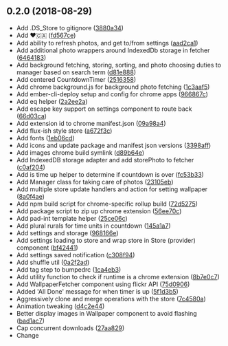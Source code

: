 ## 0.2.0 (2018-08-29)

* Add .DS_Store to gitignore ([3880a34](https://github.com/chadian/vorfreude/commit/3880a34))
* Add ❤️🇨🇦 ([fd567ce](https://github.com/chadian/vorfreude/commit/fd567ce))
* Add ability to refresh photos, and get to/from settings ([aad2ca1](https://github.com/chadian/vorfreude/commit/aad2ca1))
* Add additional photo wrappers around IndexedDb storage in fetcher ([6464183](https://github.com/chadian/vorfreude/commit/6464183))
* Add background fetching, storing, sorting, and photo choosing duties to manager based on search term ([d81e888](https://github.com/chadian/vorfreude/commit/d81e888))
* Add centered CountdownTimer ([2516358](https://github.com/chadian/vorfreude/commit/2516358))
* Add chrome background.js for background photo fetching ([1c3aaf5](https://github.com/chadian/vorfreude/commit/1c3aaf5))
* Add ember-cli-deploy setup and config for chrome apps ([966867c](https://github.com/chadian/vorfreude/commit/966867c))
* Add eq helper ([2a2ee2a](https://github.com/chadian/vorfreude/commit/2a2ee2a))
* Add escape key support on settings component to route back ([66d03ca](https://github.com/chadian/vorfreude/commit/66d03ca))
* Add extension id to chrome manifest.json ([09a98a4](https://github.com/chadian/vorfreude/commit/09a98a4))
* Add flux-ish style store ([a672f3c](https://github.com/chadian/vorfreude/commit/a672f3c))
* Add fonts ([1eb06cd](https://github.com/chadian/vorfreude/commit/1eb06cd))
* Add icons and update package and manifest json versions ([3398aff](https://github.com/chadian/vorfreude/commit/3398aff))
* Add images chrome build symlink ([d89b64e](https://github.com/chadian/vorfreude/commit/d89b64e))
* Add IndexedDB storage adapter and add storePhoto to fetcher ([c0af204](https://github.com/chadian/vorfreude/commit/c0af204))
* Add is time up helper to determine if countdown is over ([fc53b33](https://github.com/chadian/vorfreude/commit/fc53b33))
* Add Manager class for taking care of photos ([23105eb](https://github.com/chadian/vorfreude/commit/23105eb))
* Add multiple store update handlers and action for setting wallpaper ([8a0f4ae](https://github.com/chadian/vorfreude/commit/8a0f4ae))
* Add npm build script for chrome-specific rollup build ([72d5275](https://github.com/chadian/vorfreude/commit/72d5275))
* Add package script to zip up chrome extension ([56ee70c](https://github.com/chadian/vorfreude/commit/56ee70c))
* Add pad-int template helper ([25ce06c](https://github.com/chadian/vorfreude/commit/25ce06c))
* Add plural rurals for time units in countdown ([145a1a7](https://github.com/chadian/vorfreude/commit/145a1a7))
* Add settings and storage ([968166e](https://github.com/chadian/vorfreude/commit/968166e))
* Add settings loading to store and wrap store in Store (provider) component ([bf42441](https://github.com/chadian/vorfreude/commit/bf42441))
* Add settings saved notification ([c308f94](https://github.com/chadian/vorfreude/commit/c308f94))
* Add shuffle util ([0a2f2ad](https://github.com/chadian/vorfreude/commit/0a2f2ad))
* Add tag step to bumpedrc ([1ca4eb3](https://github.com/chadian/vorfreude/commit/1ca4eb3))
* Add utility function to check if runtime is a chrome extension ([8b7e0c7](https://github.com/chadian/vorfreude/commit/8b7e0c7))
* Add WallpaperFetcher component using flickr API ([75d0906](https://github.com/chadian/vorfreude/commit/75d0906))
* Added 'All Done' message for when timer is up ([5f1d3b5](https://github.com/chadian/vorfreude/commit/5f1d3b5))
* Aggressively clone and merge operations with the store ([7c4580a](https://github.com/chadian/vorfreude/commit/7c4580a))
* Animation tweaking ([d4c2e44](https://github.com/chadian/vorfreude/commit/d4c2e44))
* Better display images in Wallpaper component to avoid flashing ([bad1ac7](https://github.com/chadian/vorfreude/commit/bad1ac7))
* Cap concurrent downloads ([27aa829](https://github.com/chadian/vorfreude/commit/27aa829))
* Change <title/> to vorfreude ([1a59f47](https://github.com/chadian/vorfreude/commit/1a59f47))
* Change behaviour to give photo to browser if a fresh or cached one is not available ([5e6063f](https://github.com/chadian/vorfreude/commit/5e6063f))
* Change fetcher to query from a vorfreude-server endpoint ([a30ee7a](https://github.com/chadian/vorfreude/commit/a30ee7a))
* Change settings save to use store action ([c561691](https://github.com/chadian/vorfreude/commit/c561691))
* Check environment configuration type before using in fetcher ([2287209](https://github.com/chadian/vorfreude/commit/2287209))
* Clean previous search terms photos and refactor workflow for manager housekeeping ([26d1c4a](https://github.com/chadian/vorfreude/commit/26d1c4a))
* Clean up environment config ([f852ca8](https://github.com/chadian/vorfreude/commit/f852ca8))
* Clean up paths and filenames ([aea1ab7](https://github.com/chadian/vorfreude/commit/aea1ab7))
* Configure stylesheet with css variables for various font themes ([2416a43](https://github.com/chadian/vorfreude/commit/2416a43))
* CSS tweaks: no selection/highlighting, default background gradient ([859681a](https://github.com/chadian/vorfreude/commit/859681a))
* Fill 0 entries in interval and skim dead time ([61a6796](https://github.com/chadian/vorfreude/commit/61a6796))
* Filter photos that have already been stored in the db from being downloaded again ([56e6c26](https://github.com/chadian/vorfreude/commit/56e6c26))
* Fix bug to pull countdown message from store ([5ad03ea](https://github.com/chadian/vorfreude/commit/5ad03ea))
* Fix fetcher filter for high quality images ([0c021a0](https://github.com/chadian/vorfreude/commit/0c021a0))
* Fix issue with ChromeStorageAdapter get and non-existent keys ([ad0743d](https://github.com/chadian/vorfreude/commit/ad0743d))
* Fix save settings notification to trigger on every button or form submit action ([a5b96b9](https://github.com/chadian/vorfreude/commit/a5b96b9))
* Fix store and storge adapter bug ([63bb9b9](https://github.com/chadian/vorfreude/commit/63bb9b9))
* Fix tests ([5ef669d](https://github.com/chadian/vorfreude/commit/5ef669d))
* Handle exceptions with promise rejection in ChromeStorageAdapter ([73d61b8](https://github.com/chadian/vorfreude/commit/73d61b8))
* Implement ChromeStorageAdapter to use chrome extension storage ([387b070](https://github.com/chadian/vorfreude/commit/387b070))
* Increase wallpaper -> settings background transition performance ([8a7ad44](https://github.com/chadian/vorfreude/commit/8a7ad44))
* Initial Commit from Ember CLI v3.1.4 ([fc0e6cf](https://github.com/chadian/vorfreude/commit/fc0e6cf))
* Linting fixes ([ba6c7f3](https://github.com/chadian/vorfreude/commit/ba6c7f3))
* Load settings and propagate values to child components ([5693017](https://github.com/chadian/vorfreude/commit/5693017))
* Make distinction between filter downloaded photos and previously downloaded photos ([d32c0b7](https://github.com/chadian/vorfreude/commit/d32c0b7))
* Move photo fetch by search term to a rawFetch function ([b8f24a5](https://github.com/chadian/vorfreude/commit/b8f24a5))
* Move replenish specifics to fetcher ([a11064b](https://github.com/chadian/vorfreude/commit/a11064b))
* Move URL used for fetching into fetcher.js directly to avoid config/environment bug ([202f88b](https://github.com/chadian/vorfreude/commit/202f88b))
* Open new tab with chrome browser action icon ([d2e1a71](https://github.com/chadian/vorfreude/commit/d2e1a71))
* Put the countdown message on top of image search terms in Settings ([e287cbf](https://github.com/chadian/vorfreude/commit/e287cbf))
* Refactor CountdownTimer to render countdown on didInsertElement ([d859626](https://github.com/chadian/vorfreude/commit/d859626))
* Refactor fetching criteria and add cleaning to manager duties ([d33d7c3](https://github.com/chadian/vorfreude/commit/d33d7c3))
* Refactor to use store directly and clean up a few things ([4ae693c](https://github.com/chadian/vorfreude/commit/4ae693c))
* Refresh store after setting new settings values ([1d11da8](https://github.com/chadian/vorfreude/commit/1d11da8))
* Release 0.1.1 ([43602f3](https://github.com/chadian/vorfreude/commit/43602f3))
* Release 0.2.0 ([8f8cf1a](https://github.com/chadian/vorfreude/commit/8f8cf1a))
* Remove CHANGELOG.md ([cbbad47](https://github.com/chadian/vorfreude/commit/cbbad47))
* Remove Ember tests folder created accidentally ([64aa2a6](https://github.com/chadian/vorfreude/commit/64aa2a6))
* Remove ember-cli-deploy and opt for a regular ember build with npm scripts ([1dd5ed9](https://github.com/chadian/vorfreude/commit/1dd5ed9))
* Remove fingerprinting from production builds ([5c96285](https://github.com/chadian/vorfreude/commit/5c96285))
* Remove refresh button, tweak button styles ([63d3ec4](https://github.com/chadian/vorfreude/commit/63d3ec4))
* Renamed component WallpaperFetcher -> Wallpaper ([8f0cdfe](https://github.com/chadian/vorfreude/commit/8f0cdfe))
* Set chrome manifest to have UNLIMITED STORAGE ([e06f0e6](https://github.com/chadian/vorfreude/commit/e06f0e6))
* Set default settings with store initializers ([864e161](https://github.com/chadian/vorfreude/commit/864e161))
* Set global font-family to body instead of html tag ([9ed5062](https://github.com/chadian/vorfreude/commit/9ed5062))
* Small refactors and clean up to get tslint and test suite to green ([ad5a0dd](https://github.com/chadian/vorfreude/commit/ad5a0dd))
* Small tweaks to settings style and layout ([bf4079b](https://github.com/chadian/vorfreude/commit/bf4079b))
* Swap WallpaperFetcher to use Manager for getting photos ([c3d8ff6](https://github.com/chadian/vorfreude/commit/c3d8ff6))
* Swap zip npm package used for packaging ([afc9e75](https://github.com/chadian/vorfreude/commit/afc9e75))
* Sync .json versions and setup bumped ([46c8f0b](https://github.com/chadian/vorfreude/commit/46c8f0b))
* Tweak UI: tweak button hover and active outline color ([a8418aa](https://github.com/chadian/vorfreude/commit/a8418aa))
* TypeScript type fix and css tweak to remove body scrollbars ([22dfb0e](https://github.com/chadian/vorfreude/commit/22dfb0e))
* UI tweaks, swap emoji for svg igons and removed labels ([1646258](https://github.com/chadian/vorfreude/commit/1646258))
* Update icon to green/blue palette ([966800b](https://github.com/chadian/vorfreude/commit/966800b))
* Update manifest.json with extension options link ([44765ec](https://github.com/chadian/vorfreude/commit/44765ec))
* Update package.json and manfifest.json description ([6a6d08a](https://github.com/chadian/vorfreude/commit/6a6d08a))
* Update styles with better text centering and sizing ([52cb478](https://github.com/chadian/vorfreude/commit/52cb478))
* Uppercase Vorfreude titles, vorfreude -> Vorfreude ([63189b0](https://github.com/chadian/vorfreude/commit/63189b0))
* Use only large flickr images ([0fb7957](https://github.com/chadian/vorfreude/commit/0fb7957))
* Visual overall, mostly with the settings. ([3478091](https://github.com/chadian/vorfreude/commit/3478091))
* Wire Settings to store ([abd3f5e](https://github.com/chadian/vorfreude/commit/abd3f5e))



